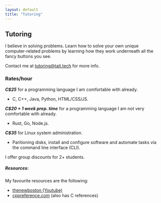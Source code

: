 ```yaml
---
layout: default
title: "Tutoring"
---
```


## Tutoring

I believe in solving problems.
Learn how to solve your own unique computer-related problems by learning how they work underneath all the fancy buttons you see.

Contact me at [tutoring@tait.tech](mailto:tutoring@tait.tech) for more info.


### Rates/hour

***C$25*** for a programming language I am comfortable with already.
* C, C++, Java, Python, HTML/CSS/JS.

***C$20 + 1 week prep. time*** for a programming language I am not very comfortable with already.
* Rust, Go, Node.js.

***C$35*** for Linux system administration.
* Paritioning disks, install and configure software and automate tasks via the command line interface (CLI).

I offer group discounts for 2+ students. 

##### Resources:

My favourite resources are the following:

* [thenewboston (Youtube)](https://www.youtube.com/user/thenewboston)
* [cppreference.com](https://cppreference.com) (also has C references)
